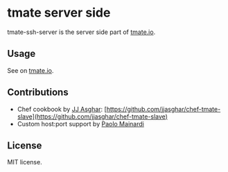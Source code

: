 tmate server side
==================

tmate-ssh-server is the server side part of [tmate.io](http://tmate.io/).

Usage
-----

See on [tmate.io](http://tmate.io/).

Contributions
-------------

* Chef cookbook by [JJ Asghar](https://github.com/jjasghar): [https://github.com/jjasghar/chef-tmate-slave](https://github.com/jjasghar/chef-tmate-slave)
* Custom host:port support by [Paolo Mainardi](https://github.com/paolomainardi)

License
--------

MIT license.
